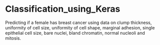 # Classification_using_Keras
Predicting if a female has breast cancer using data on clump thickness, uniformity of cell size, uniformity of cell shape, marginal adhesion, single epithelial cell size, bare nuclei, bland chromatin, normal nucleoli and mitosis. 
